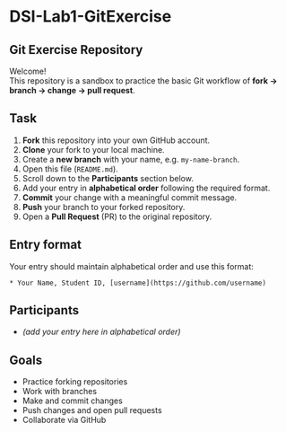 # DSI-Lab1-GitExercise
## Git Exercise Repository

Welcome!  
This repository is a sandbox to practice the basic Git workflow of **fork → branch → change → pull request**.

## Task

1. **Fork** this repository into your own GitHub account.  
2. **Clone** your fork to your local machine.  
3. Create a **new branch** with your name, e.g. `my-name-branch`.  
4. Open this file (`README.md`).  
5. Scroll down to the **Participants** section below.  
6. Add your entry in **alphabetical order** following the required format.  
7. **Commit** your change with a meaningful commit message.  
8. **Push** your branch to your forked repository.  
9. Open a **Pull Request** (PR) to the original repository.

## Entry format

Your entry should maintain alphabetical order and use this format:

```
* Your Name, Student ID, [username](https://github.com/username)
```

## Participants

- *(add your entry here in alphabetical order)*

## Goals

- Practice forking repositories  
- Work with branches  
- Make and commit changes  
- Push changes and open pull requests  
- Collaborate via GitHub  

